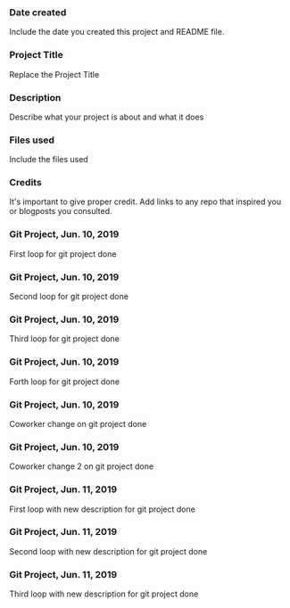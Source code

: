 ### Date created
Include the date you created this project and README file.

### Project Title
Replace the Project Title

### Description
Describe what your project is about and what it does

### Files used
Include the files used

### Credits
It's important to give proper credit. Add links to any repo that inspired you or blogposts you consulted.

### Git Project, Jun. 10, 2019
First loop for git project done

### Git Project, Jun. 10, 2019
Second loop for git project done

### Git Project, Jun. 10, 2019
Third loop for git project done

### Git Project, Jun. 10, 2019
Forth loop for git project done

### Git Project, Jun. 10, 2019
Coworker change on git project done

### Git Project, Jun. 10, 2019
Coworker change 2 on git project done


### Git Project, Jun. 11, 2019
First loop with new description for git project done

### Git Project, Jun. 11, 2019
Second loop with new description for git project done

### Git Project, Jun. 11, 2019
Third loop with new description for git project done